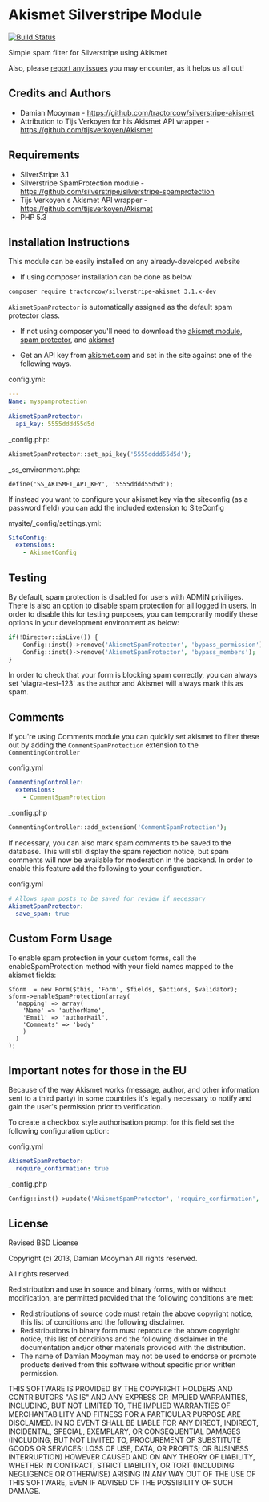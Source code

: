 # Akismet Silverstripe Module

[![Build Status](https://secure.travis-ci.org/silverstripe/silverstripe-akismet.png?branch=master)](http://travis-ci.org/silverstripe/silverstripe-akismet)

Simple spam filter for Silverstripe using Akismet

Also, please [report any issues](https://github.com/tractorcow/silverstripe-akismet/issues)
you may encounter, as it helps us all out!

## Credits and Authors

 * Damian Mooyman - <https://github.com/tractorcow/silverstripe-akismet>
 * Attribution to Tijs Verkoyen for his Akismet API wrapper - <https://github.com/tijsverkoyen/Akismet>

## Requirements

 * SilverStripe 3.1
 * Silverstripe SpamProtection module - <https://github.com/silverstripe/silverstripe-spamprotection>
 * Tijs Verkoyen's Akismet API wrapper - <https://github.com/tijsverkoyen/Akismet>
 * PHP 5.3

## Installation Instructions

This module can be easily installed on any already-developed website

 * If using composer installation can be done as below

```bash
composer require tractorcow/silverstripe-akismet 3.1.x-dev
```

`AkismetSpamProtector` is automatically assigned as the default spam protector class.

 * If not using composer you'll need to download the 
[akismet module](https://github.com/tractorcow/silverstripe-akismet/releases/tag/3.1.0), 
[spam protector](https://github.com/silverstripe/silverstripe-spamprotection/releases/tag/1.2.0),
and [akismet](https://github.com/tijsverkoyen/Akismet/releases/tag/1.1.0)

 * Get an API key from [akismet.com](http://akismet.com/) and set in the site against one of the following ways.

config.yml:

```yml
---
Name: myspamprotection
---
AkismetSpamProtector:
  api_key: 5555dddd55d5d
```

_config.php:

```php
AkismetSpamProtector::set_api_key('5555dddd55d5d');
```

_ss_environment.php:

```
define('SS_AKISMET_API_KEY', '5555dddd55d5d');
```

If instead you want to configure your akismet key via the siteconfig (as a password field) you can
add the included extension to SiteConfig

mysite/_config/settings.yml:

```yaml
SiteConfig:
  extensions:
    - AkismetConfig
```

## Testing

By default, spam protection is disabled for users with ADMIN priviliges. There is also an option to disable
spam protection for all logged in users. In order to disable this for testing purposes, you can temporarily
modify these options in your development environment as below:

```php
if(!Director::isLive()) {
	Config::inst()->remove('AkismetSpamProtector', 'bypass_permission');
	Config::inst()->remove('AkismetSpamProtector', 'bypass_members');
}
```

In order to check that your form is blocking spam correctly, you can always set 'viagra-test-123' as 
the author and Akismet will always mark this as spam.

## Comments

If you're using Comments module you can quickly set akismet to filter these out by adding the `CommentSpamProtection`
extension to the `CommentingController`

config.yml

```yml
CommentingController:
  extensions:
    - CommentSpamProtection
```

_config.php

```php
CommentingController::add_extension('CommentSpamProtection');
```

If necessary, you can also mark spam comments to be saved to the database. This will still display the spam rejection
notice, but spam comments will now be available for moderation in the backend. In order to enable this feature add
the following to your configuration.

config.yml


```yaml
# Allows spam posts to be saved for review if necessary
AkismetSpamProtector:
  save_spam: true
```

## Custom Form Usage
To enable spam protection in your custom forms, call the enableSpamProtection method with your field names mapped to the akismet fields:

````
$form  = new Form($this, 'Form', $fields, $actions, $validator);
$form->enableSpamProtection(array(
  'mapping' => array(
    'Name' => 'authorName',
    'Email' => 'authorMail',
    'Comments' => 'body'
    )
  )
);
````


## Important notes for those in the EU

Because of the way Akismet works (message, author, and other information sent to a third party) in some countries
it's legally necessary to notify and gain the user's permission prior to verification.

To create a checkbox style authorisation prompt for this field set the following configuration option:

config.yml

```yml
AkismetSpamProtector:
  require_confirmation: true
```

_config.php

```php
Config::inst()->update('AkismetSpamProtector', 'require_confirmation', true);
```

## License

Revised BSD License

Copyright (c) 2013, Damian Mooyman
All rights reserved.

All rights reserved.

Redistribution and use in source and binary forms, with or without
modification, are permitted provided that the following conditions are met:

 * Redistributions of source code must retain the above copyright
   notice, this list of conditions and the following disclaimer.
 * Redistributions in binary form must reproduce the above copyright
   notice, this list of conditions and the following disclaimer in the
   documentation and/or other materials provided with the distribution.
 * The name of Damian Mooyman may not be used to endorse or promote products
   derived from this software without specific prior written permission.

THIS SOFTWARE IS PROVIDED BY THE COPYRIGHT HOLDERS AND CONTRIBUTORS "AS IS" AND
ANY EXPRESS OR IMPLIED WARRANTIES, INCLUDING, BUT NOT LIMITED TO, THE IMPLIED
WARRANTIES OF MERCHANTABILITY AND FITNESS FOR A PARTICULAR PURPOSE ARE
DISCLAIMED. IN NO EVENT SHALL <COPYRIGHT HOLDER> BE LIABLE FOR ANY
DIRECT, INDIRECT, INCIDENTAL, SPECIAL, EXEMPLARY, OR CONSEQUENTIAL DAMAGES
(INCLUDING, BUT NOT LIMITED TO, PROCUREMENT OF SUBSTITUTE GOODS OR SERVICES;
LOSS OF USE, DATA, OR PROFITS; OR BUSINESS INTERRUPTION) HOWEVER CAUSED AND
ON ANY THEORY OF LIABILITY, WHETHER IN CONTRACT, STRICT LIABILITY, OR TORT
(INCLUDING NEGLIGENCE OR OTHERWISE) ARISING IN ANY WAY OUT OF THE USE OF THIS
SOFTWARE, EVEN IF ADVISED OF THE POSSIBILITY OF SUCH DAMAGE.
